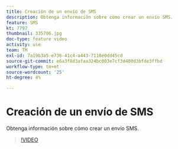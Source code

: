 ```yaml
---
title: Creación de un envío de SMS
description: Obtenga información sobre cómo crear un envío SMS.
feature: SMS
kt: 7797
thumbnail: 335706.jpg
doc-type: feature video
activity: use
team: TM
exl-id: 7a19b3a5-e736-41c4-a443-7110e0dd45cd
source-git-commit: e6a3f8d3afaa324bc003e7cf3d400d3bfde3ffbd
workflow-type: tm+mt
source-wordcount: '25'
ht-degree: 4%

---
```


# Creación de un envío de SMS

Obtenga información sobre cómo crear un envío SMS.

>[!VIDEO](https://video.tv.adobe.com/v/335706)

